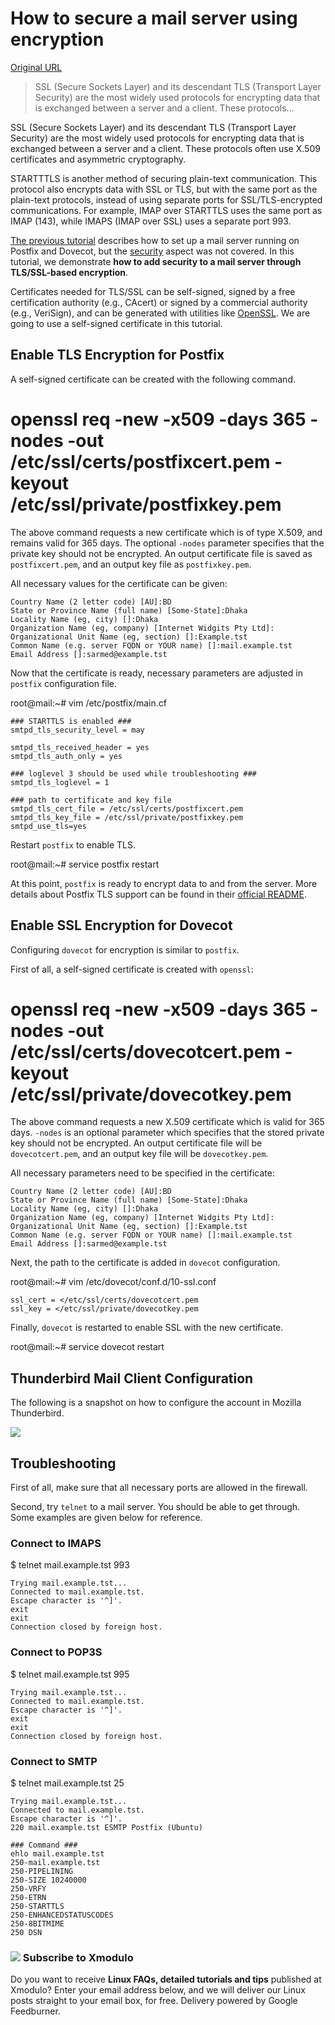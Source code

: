 # How to secure a mail server using encryption

[Original URL](http://xmodulo.com/secure-mail-server-using-encryption.html)

> SSL (Secure Sockets Layer) and its descendant TLS (Transport Layer Security) are the most widely used protocols for encrypting data that is exchanged between a server and a client. These protocols...

SSL (Secure Sockets Layer) and its descendant TLS (Transport Layer Security) are the most widely used protocols for encrypting data that is exchanged between a server and a client. These protocols often use X.509 certificates and asymmetric cryptography.

STARTTTLS is another method of securing plain-text communication. This protocol also encrypts data with SSL or TLS, but with the same port as the plain-text protocols, instead of using separate ports for SSL/TLS-encrypted communications. For example, IMAP over STARTTLS uses the same port as IMAP (143), while IMAPS (IMAP over SSL) uses a separate port 993.

[The previous tutorial](http://xmodulo.com/2014/01/mail-server-ubuntu-debian.html) describes how to set up a mail server running on Postfix and Dovecot, but the [security](http://xmodulo.com/recommend/firewallbook) aspect was not covered. In this tutorial, we demonstrate **how to add security to a mail server through TLS/SSL-based encryption**.

Certificates needed for TLS/SSL can be self-signed, signed by a free certification authority (e.g., CAcert) or signed by a commercial authority (e.g., VeriSign), and can be generated with utilities like [OpenSSL](http://security.ncsa.illinois.edu/research/grid-howtos/usefulopenssl.html). We are going to use a self-signed certificate in this tutorial.

## Enable TLS Encryption for Postfix

A self-signed certificate can be created with the following command.

# openssl req -new -x509 -days 365 -nodes -out /etc/ssl/certs/postfixcert.pem -keyout /etc/ssl/private/postfixkey.pem

The above command requests a new certificate which is of type X.509, and remains valid for 365 days. The optional `-nodes` parameter specifies that the private key should not be encrypted. An output certificate file is saved as `postfixcert.pem`, and an output key file as `postfixkey.pem`.

All necessary values for the certificate can be given:

```
Country Name (2 letter code) [AU]:BD 
State or Province Name (full name) [Some-State]:Dhaka 
Locality Name (eg, city) []:Dhaka 
Organization Name (eg, company) [Internet Widgits Pty Ltd]:
Organizational Unit Name (eg, section) []:Example.tst 
Common Name (e.g. server FQDN or YOUR name) []:mail.example.tst 
Email Address []:sarmed@example.tst 
```

Now that the certificate is ready, necessary parameters are adjusted in `postfix` configuration file.

root@mail:~# vim /etc/postfix/main.cf

```
### STARTTLS is enabled ###
smtpd_tls_security_level = may 

smtpd_tls_received_header = yes 
smtpd_tls_auth_only = yes 

### loglevel 3 should be used while troubleshooting ###
smtpd_tls_loglevel = 1

### path to certificate and key file
smtpd_tls_cert_file = /etc/ssl/certs/postfixcert.pem 
smtpd_tls_key_file = /etc/ssl/private/postfixkey.pem 
smtpd_use_tls=yes 
```

Restart `postfix` to enable TLS.

root@mail:~# service postfix restart

At this point, `postfix` is ready to encrypt data to and from the server. More details about Postfix TLS support can be found in their [official README](http://www.postfix.org/TLS_README.html).

## Enable SSL Encryption for Dovecot

Configuring `dovecot` for encryption is similar to `postfix`.

First of all, a self-signed certificate is created with `openssl`:

# openssl req -new -x509 -days 365 -nodes -out /etc/ssl/certs/dovecotcert.pem -keyout /etc/ssl/private/dovecotkey.pem

The above command requests a new X.509 certificate which is valid for 365 days. `-nodes` is an optional parameter which specifies that the stored private key should not be encrypted. An output certificate file will be `dovecotcert.pem`, and an output key file will be `dovecotkey.pem`.

All necessary parameters need to be specified in the certificate:

```
Country Name (2 letter code) [AU]:BD
State or Province Name (full name) [Some-State]:Dhaka
Locality Name (eg, city) []:Dhaka
Organization Name (eg, company) [Internet Widgits Pty Ltd]:
Organizational Unit Name (eg, section) []:Example.tst
Common Name (e.g. server FQDN or YOUR name) []:mail.example.tst
Email Address []:sarmed@example.tst
```

Next, the path to the certificate is added in `dovecot` configuration.

root@mail:~# vim /etc/dovecot/conf.d/10-ssl.conf

```
ssl_cert = </etc/ssl/certs/dovecotcert.pem
ssl_key = </etc/ssl/private/dovecotkey.pem
```

Finally, `dovecot` is restarted to enable SSL with the new certificate.

root@mail:~# service dovecot restart

## Thunderbird Mail Client Configuration

The following is a snapshot on how to configure the account in Mozilla Thunderbird.

[![](http://farm6.staticflickr.com/5477/12039520633_2d5ab27274_z.jpg)](http://www.flickr.com/photos/xmodulo/12039520633/)

## Troubleshooting

First of all, make sure that all necessary ports are allowed in the firewall.

Second, try `telnet` to a mail server. You should be able to get through. Some examples are given below for reference.

### Connect to IMAPS

$ telnet mail.example.tst 993

```
Trying mail.example.tst... 
Connected to mail.example.tst. 
Escape character is '^]'. 
exit 
exit 
Connection closed by foreign host. 
```

### Connect to POP3S

$ telnet mail.example.tst 995

```
Trying mail.example.tst... 
Connected to mail.example.tst. 
Escape character is '^]'. 
exit 
exit 
Connection closed by foreign host. 
```

### Connect to SMTP

$ telnet mail.example.tst 25

```
Trying mail.example.tst... 
Connected to mail.example.tst. 
Escape character is '^]'. 
220 mail.example.tst ESMTP Postfix (Ubuntu) 

### Command ###
ehlo mail.example.tst 
250-mail.example.tst 
250-PIPELINING 
250-SIZE 10240000 
250-VRFY 
250-ETRN 
250-STARTTLS 
250-ENHANCEDSTATUSCODES 
250-8BITMIME 
250 DSN
```

### ![](http://xmodulo.com/images/rss_small.png) Subscribe to Xmodulo

Do you want to receive **Linux FAQs, detailed tutorials and tips** published at Xmodulo? Enter your email address below, and we will deliver our Linux posts straight to your email box, for free. Delivery powered by Google Feedburner.
